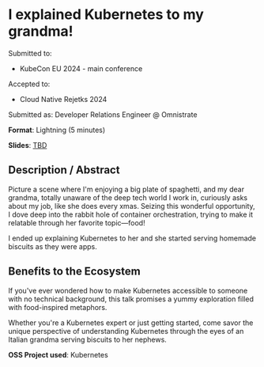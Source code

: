 # I explained Kubernetes to my grandma!

Submitted to:
- KubeCon EU 2024 - main conference

Accepted to: 
- Cloud Native Rejetks 2024

Submitted as: Developer Relations Engineer @ Omnistrate

**Format**: Lightning (5 minutes)

**Slides**: [TBD](https://www.slidescarnival.com/)

## Description / Abstract

Picture a scene where I'm enjoying a big plate of spaghetti, and my dear grandma, totally unaware of the deep tech world I work in, curiously asks about my job, like she does every xmas.
Seizing this wonderful opportunity, I dove deep into the rabbit hole of container orchestration, trying to make it relatable through her favorite topic—food!

I ended up explaining Kubernetes to her and she started serving homemade biscuits as they were apps.

## Benefits to the Ecosystem

If you've ever wondered how to make Kubernetes accessible to someone with no technical background, this talk promises a yummy exploration filled with food-inspired metaphors. 

Whether you're a Kubernetes expert or just getting started, come savor the unique perspective of understanding Kubernetes through the eyes of an Italian grandma serving biscuits to her nephews.

**OSS Project used**: Kubernetes